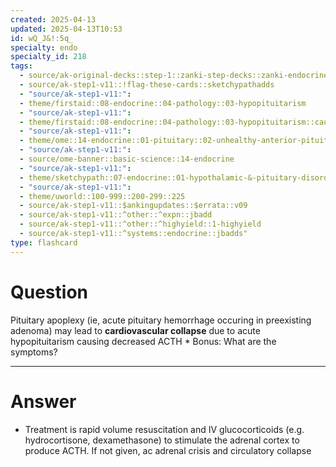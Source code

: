 ```yaml
---
created: 2025-04-13
updated: 2025-04-13T10:53
id: wQ_J&!:5q_
specialty: endo
specialty_id: 218
tags:
  - source/ak-original-decks::step-1::zanki-step-decks::zanki-endocrine::endocrine-pathology
  - source/ak-step1-v11::!flag-these-cards::sketchypathadds
  - "source/ak-step1-v11:": 
  - theme/firstaid::08-endocrine::04-pathology::03-hypopituitarism
  - "source/ak-step1-v11:": 
  - theme/firstaid::08-endocrine::04-pathology::03-hypopituitarism::causes::pituitary-apoplexy
  - "source/ak-step1-v11:": 
  - theme/ome::14-endocrine::01-pituitary::02-unhealthy-anterior-pituitary
  - "source/ak-step1-v11:": 
  - source/ome-banner::basic-science::14-endocrine
  - "source/ak-step1-v11:": 
  - theme/sketchypath::07-endocrine::01-hypothalamic-&-pituitary-disorders::01-hypothalamic-&-pituitary-dysfunction---etiologies
  - "source/ak-step1-v11:": 
  - theme/uworld::100-999::200-299::225
  - source/ak-step1-v11::$ankingupdates::$errata::v09
  - source/ak-step1-v11::^other::^expn::jbadd
  - source/ak-step1-v11::^other::^highyield::1-highyield
  - source/ak-step1-v11::^systems::endocrine::jbadds"
type: flashcard
---
```


# Question
Pituitary apoplexy (ie, acute pituitary hemorrhage occuring in preexisting adenoma) may lead to **cardiovascular collapse** due to acute hypopituitarism causing decreased ACTH  * Bonus: What are the symptoms?

---

# Answer
* Treatment is rapid volume resuscitation and IV glucocorticoids (e.g. hydrocortisone, dexamethasone) to stimulate the adrenal cortex to produce ACTH. If not given, ac adrenal crisis and circulatory collapse